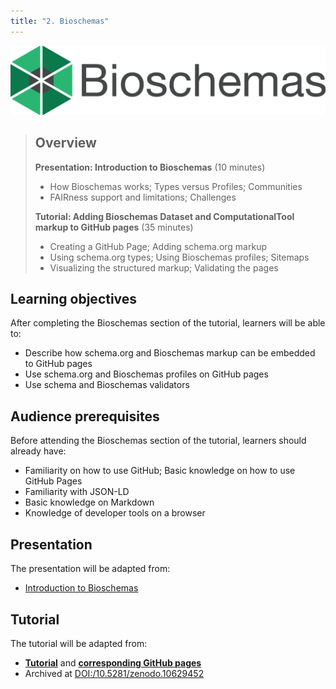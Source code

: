 ```yaml
---
title: "2. Bioschemas"
---
```

![Bioschemas logo](images/bioschemas.svg)

> ## Overview
> 
> **Presentation: Introduction to Bioschemas** (10 minutes)
> 
> * How Bioschemas works; Types versus Profiles; Communities  
> * FAIRness support and limitations; Challenges
> 
> **Tutorial: Adding Bioschemas Dataset and ComputationalTool markup to GitHub pages** (35 minutes)
> 
> * Creating a GitHub Page; Adding schema.org markup  
> * Using schema.org types; Using Bioschemas profiles; Sitemaps  
> * Visualizing the structured markup; Validating the pages

## Learning objectives

After completing the Bioschemas section of the tutorial, learners will be able to:

* Describe how schema.org and Bioschemas markup can be embedded to GitHub pages
* Use schema.org and Bioschemas profiles on GitHub pages
* Use schema and Bioschemas validators


## Audience prerequisites

Before attending the Bioschemas section of the tutorial, learners should already have:

* Familiarity on how to use GitHub; Basic knowledge on how to use GitHub Pages
* Familiarity with JSON-LD
* Basic knowledge on Markdown
* Knowledge of developer tools on a browser


## Presentation
The presentation will be adapted from:
- [Introduction to Bioschemas](https://docs.google.com/presentation/d/1k2FEll6MKLWWAVX5ds0CKbCPazO9i9WZh6Eyf3Lj4n4)

## Tutorial
The tutorial will be adapted from: 
- [**Tutorial**](https://github.com/zbmed-semtec/bioschemas-ghpages-markup-tutorial) and **[corresponding GitHub pages](https://zbmed-semtec.github.io/bioschemas-ghpages-markup-tutorial/)**  
- Archived at [DOI:/10.5281/zenodo.10629452](https://zenodo.org/doi/10.5281/zenodo.10629452)
